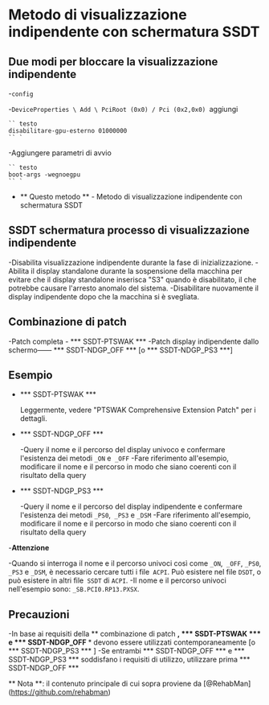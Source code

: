 # Metodo di visualizzazione indipendente con schermatura SSDT

## Due modi per bloccare la visualizzazione indipendente

-`config`

  -`DeviceProperties \ Add \ PciRoot (0x0) / Pci (0x2,0x0) `aggiungi

    `` testo
    disabilitare-gpu-esterno 01000000
    `` `

  -Aggiungere parametri di avvio

    `` testo
    boot-args -wegnoegpu
    `` `

- ** Questo metodo ** - Metodo di visualizzazione indipendente con schermatura SSDT

## SSDT schermatura processo di visualizzazione indipendente

-Disabilita visualizzazione indipendente durante la fase di inizializzazione.
-Abilita il display standalone durante la sospensione della macchina per evitare che il display standalone inserisca "S3" quando è disabilitato, il che potrebbe causare l'arresto anomalo del sistema.
-Disabilitare nuovamente il display indipendente dopo che la macchina si è svegliata.

## Combinazione di patch

-Patch completa - *** SSDT-PTSWAK ***
-Patch display indipendente dallo schermo—— *** SSDT-NDGP_OFF ​​*** [o *** SSDT-NDGP_PS3 ***]

## Esempio

- *** SSDT-PTSWAK ***

  Leggermente, vedere "PTSWAK Comprehensive Extension Patch" per i dettagli.
  
- *** SSDT-NDGP_OFF ​​***

  -Query il nome e il percorso del display univoco e confermare l'esistenza dei metodi `_ON` e` _OFF`
  -Fare riferimento all'esempio, modificare il nome e il percorso in modo che siano coerenti con il risultato della query
  
- *** SSDT-NDGP_PS3 ***

  -Query il nome e il percorso del display indipendente e confermare l'esistenza dei metodi `_PS0`,` _PS3` e `_DSM`
  -Fare riferimento all'esempio, modificare il nome e il percorso in modo che siano coerenti con il risultato della query
  
-**Attenzione**

  -Quando si interroga il nome e il percorso univoci così come `_ON`,` _OFF`, `_PS0`,` _PS3` e `_DSM`, è necessario cercare tutti i file` ACPI`. Può esistere nel file `DSDT`, o può esistere in altri file` SSDT` di `ACPI`.
  -Il nome e il percorso univoci nell'esempio sono: `_SB.PCI0.RP13.PXSX`.

## Precauzioni

-In base ai requisiti della ** combinazione di patch **, *** SSDT-PTSWAK *** e *** SSDT-NDGP_OFF ​​*** devono essere utilizzati contemporaneamente [o *** SSDT-NDGP_PS3 *** ]
-Se entrambi *** SSDT-NDGP_OFF ​​*** e *** SSDT-NDGP_PS3 *** soddisfano i requisiti di utilizzo, utilizzare prima *** SSDT-NDGP_OFF ​​***

** Nota **: il contenuto principale di cui sopra proviene da [@RehabMan] (https://github.com/rehabman)
